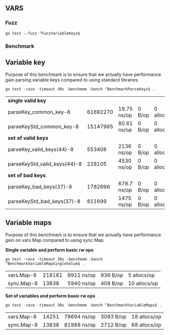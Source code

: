 ## VARS

###  Fuzz

`go test --fuzz ^FuzzVariableKeys$`

###  Benchmark

## Variable key

Purpose of this benchmark is to ensure that we actually have performance gain parsing variable keys compared to using standard libraries.

`go test -race -timeout 30s -benchmem -bench ^BenchmarkParseKeys$ .`

| | | | | |
| --- | --- | --- | --- | --- |
| **single valid key** | | | | |
| parseKey_common_key-8 | 61692270 | 19.75 ns/op | 0 B/op | 0 allocs/op |
| parseKeyStd_common_key-8 | 15147985 | 80.61 ns/op | 0 B/op | 0 allocs/op |
| **set of valid keys** | | | | |
| parseKey_valid_keys(44)-8 | 553406 | 2136 ns/op | 0 B/op | 0 allocs/op |
| parseKeyStd_valid_keys(44)-8 | 228105 | 4530 ns/op | 0 B/op | 0 allocs/op |
| **set of bad keys** | | | | |
| parseKey_bad_keys(37)-8 | 1782696 | 678.7 ns/op | 0 B/op | 0 allocs/op |
| parseKeyStd_bad_keys(37)-8 | 811699 | 1475 ns/op | 0 B/op | 0 allocs/op |

## Variable maps

Purpose of this benchmark is to ensure that we actually have performance gain on vars.Map compared to using sync.Map.


**Single variable and perform basic rw ops** 

`go test -race -timeout 30s -benchmem -bench ^BenchmarkVariableMapSingleValue$ .`

| | | | | |
| --- | --- | --- | --- | --- |
| vars.Map-8 | 218181 | 8911 ns/op | 936 B/op | 5 allocs/op |
| sync.Map-8 | 13838 | 5940 ns/op | 408 B/op | 10 allocs/op |


**Set of variables and perform basic rw ops**

`go test -race -timeout 30s -benchmem -bench ^BenchmarkVariableMaps$ .`

| | | | | |
| --- | --- | --- | --- | --- |
| vars.Map-8 | 14251 | 78694 ns/op | 3083 B/op | 18 allocs/op |
| sync.Map-8 | 13838 | 81988 ns/op | 2712 B/op | 68 allocs/op |
